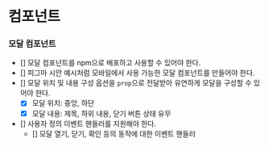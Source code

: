 # 컴포넌트

### 모달 컴포넌트

- [] 모달 컴포넌트를 npm으로 배포하고 사용할 수 있어야 한다.
- [] 피그마 시안 예시처럼 모바일에서 사용 가능한 모달 컴포넌트를 만들어야 한다.
- [] 모달 위치 및 내용 구성 옵션을 `prop`으로 전달받아 유연하게 모달을 구성할 수 있어야 한다.
  - [x] 모달 위치: 중앙, 하단
  - [x] 모달 내용: 제목, 하위 내용, 닫기 버튼 상태 유무
- [] 사용자 정의 이벤트 핸들러를 지원해야 한다.
  - [] 모달 열기, 닫기, 확인 등의 동작에 대한 이벤트 핸들러
